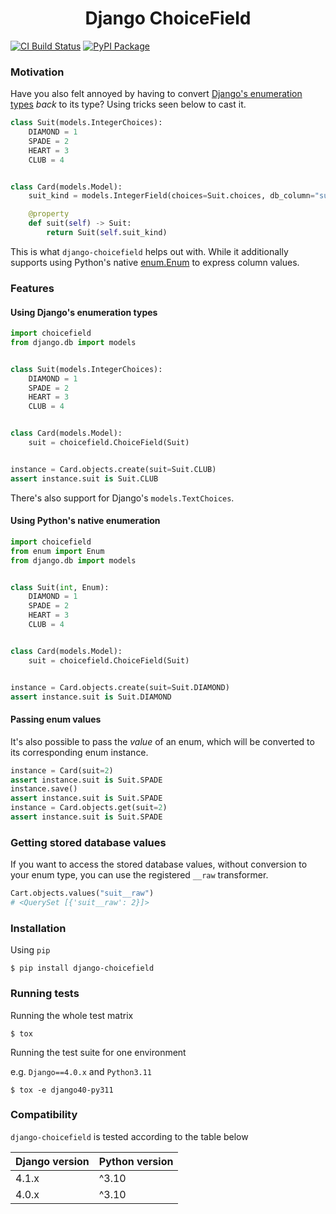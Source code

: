 <h1 align=center>Django ChoiceField</h1>

<p align=left>
    <a href=https://github.com/flaeppe/django-choicefield/actions?query=workflow%3ACI+branch%3Amain><img src=https://github.com/flaeppe/django-choicefield/workflows/CI/badge.svg alt="CI Build Status"></a>
    <a href=https://pypi.org/project/django-choicefield/><img src=https://img.shields.io/pypi/v/django-choicefield.svg?color=informational&label=PyPI alt="PyPI Package"></a>
</p>

### Motivation

Have you also felt annoyed by having to convert
[Django's enumeration types](https://docs.djangoproject.com/en/dev/ref/models/fields/#enumeration-types)
_back_ to its type? Using tricks seen below to cast it.

```python
class Suit(models.IntegerChoices):
    DIAMOND = 1
    SPADE = 2
    HEART = 3
    CLUB = 4


class Card(models.Model):
    suit_kind = models.IntegerField(choices=Suit.choices, db_column="suit")

    @property
    def suit(self) -> Suit:
        return Suit(self.suit_kind)
```

This is what `django-choicefield` helps out with. While it additionally supports using
Python's native [enum.Enum](https://docs.python.org/3/library/enum.html) to express
column values.

### Features

#### Using Django's enumeration types

```python
import choicefield
from django.db import models


class Suit(models.IntegerChoices):
    DIAMOND = 1
    SPADE = 2
    HEART = 3
    CLUB = 4


class Card(models.Model):
    suit = choicefield.ChoiceField(Suit)


instance = Card.objects.create(suit=Suit.CLUB)
assert instance.suit is Suit.CLUB
```

There's also support for Django's `models.TextChoices`.

#### Using Python's native enumeration

```python
import choicefield
from enum import Enum
from django.db import models


class Suit(int, Enum):
    DIAMOND = 1
    SPADE = 2
    HEART = 3
    CLUB = 4


class Card(models.Model):
    suit = choicefield.ChoiceField(Suit)


instance = Card.objects.create(suit=Suit.DIAMOND)
assert instance.suit is Suit.DIAMOND
```

#### Passing enum values

It's also possible to pass the _value_ of an enum, which will be converted to its
corresponding enum instance.

```python
instance = Card(suit=2)
assert instance.suit is Suit.SPADE
instance.save()
assert instance.suit is Suit.SPADE
instance = Card.objects.get(suit=2)
assert instance.suit is Suit.SPADE
```

### Getting stored database values

If you want to access the stored database values, without conversion to your enum type,
you can use the registered `__raw` transformer.

```python
Cart.objects.values("suit__raw")
# <QuerySet [{'suit__raw': 2}]>
```

### Installation

Using `pip`

```console
$ pip install django-choicefield
```

### Running tests

Running the whole test matrix

```console
$ tox
```

Running the test suite for one environment

e.g. `Django==4.0.x` and `Python3.11`

```console
$ tox -e django40-py311
```

### Compatibility

`django-choicefield` is tested according to the table below

| Django version | Python version |
| -------------- | -------------- |
| 4.1.x          | ^3.10          |
| 4.0.x          | ^3.10          |
